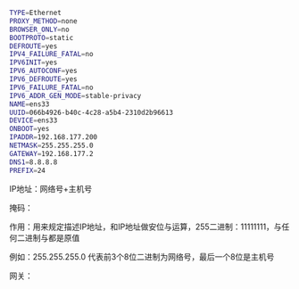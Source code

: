 ```sh
TYPE=Ethernet
PROXY_METHOD=none
BROWSER_ONLY=no
BOOTPROTO=static
DEFROUTE=yes
IPV4_FAILURE_FATAL=no
IPV6INIT=yes
IPV6_AUTOCONF=yes
IPV6_DEFROUTE=yes
IPV6_FAILURE_FATAL=no
IPV6_ADDR_GEN_MODE=stable-privacy
NAME=ens33
UUID=066b4926-b40c-4c28-a5b4-2310d2b96613
DEVICE=ens33
ONBOOT=yes
IPADDR=192.168.177.200
NETMASK=255.255.255.0
GATEWAY=192.168.177.2
DNS1=8.8.8.8
PREFIX=24
```

IP地址：网络号+主机号





掩码：

作用：用来规定描述IP地址，和IP地址做安位与运算，255二进制：11111111，与任何二进制与都是原值

例如：255.255.255.0 代表前3个8位二进制为网络号，最后一个8位是主机号

网关：